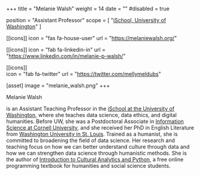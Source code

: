 +++
title = "Melanie Walsh"
weight = 14
date = ""
#disabled = true

position = "Assistant Professor"
scope = [
  "[iSchool, University of Washington](https://ischool.uw.edu/people/faculty/profile/melwalsh)"
]

[[icons]]
  icon = "fas fa-house-user"
  url = "https://melaniewalsh.org/"
  
[[icons]]
  icon = "fab fa-linkedin-in"
  url = "https://www.linkedin.com/in/melanie-p-walsh/"
  
[[icons]]  
  icon = "fab fa-twitter"
  url = "https://twitter.com/mellymeldubs"

[asset]
  image = "melanie_walsh.png"
+++

Melanie Walsh 

is an Assistant Teaching Professor in the [iSchool at the University of Washington](https://ischool.uw.edu/), where she teaches data science, data ethics, and digital humanities. Before UW, she was a Postdoctoral Associate in [Information Science at Cornell University](https://infosci.cornell.edu/), and she received her PhD in English Literature from [Washington University in St. Louis](https://wustl.edu/). Trained as a humanist, she is committed to broadening the field of data science. Her research and teaching focus on how we can better understand culture through data and how we can strengthen data science through humanistic methods. She is the author of [Introduction to Cultural Analytics and Python](https://melaniewalsh.github.io/Intro-Cultural-Analytics/welcome), a free online programming textbook for humanities and social science students.
